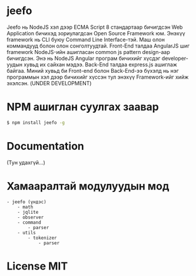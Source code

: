 # jeefo
Jeefo нь NodeJS хэл дээр ECMA Script 8 стандартаар бичигдсэн Web Application 
бичихэд зориулагдсан Open Source Framework юм. Энэхүү framework нь CLI буюу 
Command Line Interface-тэй. Маш олон коммандууд болон олон сонголтуудтай.
Front-End талдаа AngularJS шиг framework NodeJS-ийн ашигласан common js pattern 
design-аар бичигдсэн. Энэ нь NodeJS Angular програм бичихийг хүсдэг 
developer-уудын хувьд их сайхан мэдээ. Back-End талдаа express.js ашиглаж 
байгаа. Миний хувьд би Front-end болон Back-End-ээ бүхэлд нь нэг программын хэл 
дээр бичихийг хүссэн тул энэхүү Framework-ийг хийж эхэлсэн. (UNDER DEVELOPMENT)

# NPM ашиглан суулгах заавар
```sh
$ npm install jeefo -g
```

# Documentation
(Тун удахгүй...)

# Хамааралтай модулуудын мод
    - jeefo (үндэс)
        - math
        - jqlite
        - observer
        - command
            - parser
        - utils
            - tokenizer
                - parser

# License MIT
